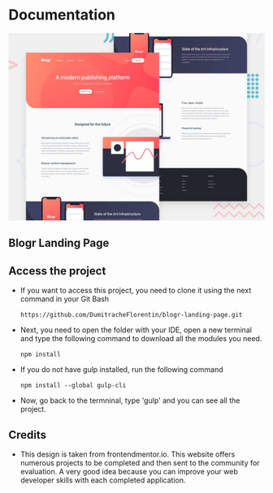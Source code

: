# Documentation

![Design preview for the Blogr landing page coding challenge](./design/desktop-preview.jpg)

## Blogr Landing Page

## Access the project

- If you want to access this project, you need to clone it using the next command in your Git Bash

  ```
  https://github.com/DumitracheFlorentin/blogr-landing-page.git
  ```

- Next, you need to open the folder with your IDE, open a new terminal and type the following command to download all the modules you need.

  ```
  npm install
  ```

- If you do not have gulp installed, run the following command

  ```
  npm install --global gulp-cli
  ```

- Now, go back to the termninal, type 'gulp' and you can see all the project.

## Credits

- This design is taken from frontendmentor.io. This website offers numerous projects to be completed and then sent to the community for evaluation. A very good idea because you can improve your web developer skills with each completed application.

